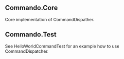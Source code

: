 ## Commando.Core

Core implementation of CommandDispather. 

## Commando.Test

See HelloWorldCommandTest for an example how to use CommandDispatcher. 